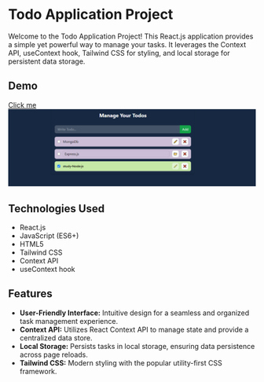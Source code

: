 # Todo Application Project

Welcome to the Todo Application Project! This React.js application provides a simple yet powerful way to manage your tasks. It leverages the Context API, useContext hook, Tailwind CSS for styling, and local storage for persistent data storage.

## Demo
[Click me](https://todo-project-context.netlify.app/ "Todo Project")
![Todo Application Project Demo](./Photo/TODO%20PROJECT.png)

## Technologies Used

- React.js
- JavaScript (ES6+)
- HTML5
- Tailwind CSS
- Context API
- useContext hook

## Features

- **User-Friendly Interface:** Intuitive design for a seamless and organized task management experience.
- **Context API:** Utilizes React Context API to manage state and provide a centralized data store.
- **Local Storage:** Persists tasks in local storage, ensuring data persistence across page reloads.
- **Tailwind CSS:** Modern styling with the popular utility-first CSS framework.
